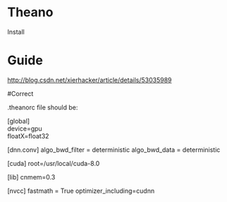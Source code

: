 # Theano
Install
# Guide
http://blog.csdn.net/xierhacker/article/details/53035989

#Correct  

.theanorc file should be:

[global]  
device=gpu  
floatX=float32 

[dnn.conv]
algo_bwd_filter = deterministic
algo_bwd_data = deterministic

[cuda]
root=/usr/local/cuda-8.0

[lib]
cnmem=0.3

[nvcc]
fastmath = True
optimizer_including=cudnn
